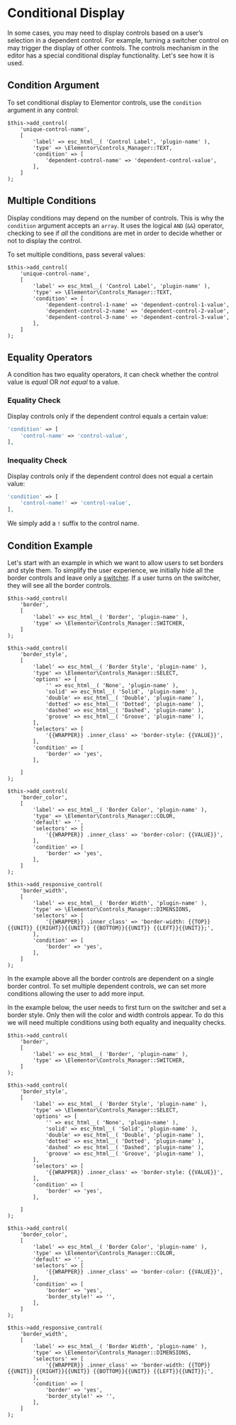 # Conditional Display

<Badge type="tip" vertical="top" text="Elementor Core" /> <Badge type="warning" vertical="top" text="Advanced" />

In some cases, you may need to display controls based on a user’s selection in a dependent control. For example, turning a switcher control on may trigger the display of other controls. The controls mechanism in the editor has a special conditional display functionality. Let's see how it is used.


## Condition Argument

To set conditional display to Elementor controls, use the `condition` argument in any control:

```php{6-8}
$this->add_control(
	'unique-control-name',
	[
		'label' => esc_html__( 'Control Label', 'plugin-name' ),
		'type' => \Elementor\Controls_Manager::TEXT,
		'condition' => [
			'dependent-control-name' => 'dependent-control-value',
		],
	]
);
```

## Multiple Conditions

Display conditions may depend on the number of controls. This is why the `condition` argument accepts an `array`. It uses the logical `AND` (`&&`) operator, checking to see if *all* the conditions are met in order to decide whether or not to display the control.

To set multiple conditions, pass several values:

```php{6-10}
$this->add_control(
	'unique-control-name',
	[
		'label' => esc_html__( 'Control Label', 'plugin-name' ),
		'type' => \Elementor\Controls_Manager::TEXT,
		'condition' => [
			'dependent-control-1-name' => 'dependent-control-1-value',
			'dependent-control-2-name' => 'dependent-control-2-value',
			'dependent-control-3-name' => 'dependent-control-3-value',
		],
	]
);
```

## Equality Operators

A condition has two equality operators, it can check whether the control value is *equal* OR *not equal* to a value.

### Equality Check

Display controls only if the dependent control equals a certain value:

```php
'condition' => [
	'control-name' => 'control-value',
],
```

### Inequality Check

Display controls only if the dependent control does not equal a certain value:

```php
'condition' => [
	'control-name!' => 'control-value',
],
```

We simply add a `!` suffix to the control name.

## Condition Example

Let's start with an example in which we want to allow users to set borders and style them. To simplify the user experience, we initially hide all the border controls and leave only a [switcher](./../controls/classes/control-switcher/). If a user turns on the switcher, they will see all the border controls.


```php{2,25-27,41-43,55-57}
$this->add_control(
	'border',
	[
		'label' => esc_html__( 'Border', 'plugin-name' ),
		'type' => \Elementor\Controls_Manager::SWITCHER,
	]
);

$this->add_control(
	'border_style',
	[
		'label' => esc_html__( 'Border Style', 'plugin-name' ),
		'type' => \Elementor\Controls_Manager::SELECT,
		'options' => [
			'' => esc_html__( 'None', 'plugin-name' ),
			'solid' => esc_html__( 'Solid', 'plugin-name' ),
			'double' => esc_html__( 'Double', 'plugin-name' ),
			'dotted' => esc_html__( 'Dotted', 'plugin-name' ),
			'dashed' => esc_html__( 'Dashed', 'plugin-name' ),
			'groove' => esc_html__( 'Groove', 'plugin-name' ),
		],
		'selectors' => [
			'{{WRAPPER}} .inner_class' => 'border-style: {{VALUE}}',
		],
		'condition' => [
			'border' => 'yes',
		],

	]
);

$this->add_control(
	'border_color',
	[
		'label' => esc_html__( 'Border Color', 'plugin-name' ),
		'type' => \Elementor\Controls_Manager::COLOR,
		'default' => '',
		'selectors' => [
			'{{WRAPPER}} .inner_class' => 'border-color: {{VALUE}}',
		],
		'condition' => [
			'border' => 'yes',
		],
	]
);

$this->add_responsive_control(
	'border_width',
	[
		'label' => esc_html__( 'Border Width', 'plugin-name' ),
		'type' => \Elementor\Controls_Manager::DIMENSIONS,
		'selectors' => [
			'{{WRAPPER}} .inner_class' => 'border-width: {{TOP}}{{UNIT}} {{RIGHT}}{{UNIT}} {{BOTTOM}}{{UNIT}} {{LEFT}}{{UNIT}};',
		],
		'condition' => [
			'border' => 'yes',
		],
	]
);
```

In the example above all the border controls are dependent on a single border control. To set multiple dependent controls, we can set more conditions allowing the user to add more input.

In the example below, the user needs to first turn on the switcher and set a border style. Only then will the color and width controls appear. To do this we will need multiple conditions using both equality and inequality checks.

```php{2,25-27,41-44,56-59}
$this->add_control(
	'border',
	[
		'label' => esc_html__( 'Border', 'plugin-name' ),
		'type' => \Elementor\Controls_Manager::SWITCHER,
	]
);

$this->add_control(
	'border_style',
	[
		'label' => esc_html__( 'Border Style', 'plugin-name' ),
		'type' => \Elementor\Controls_Manager::SELECT,
		'options' => [
			'' => esc_html__( 'None', 'plugin-name' ),
			'solid' => esc_html__( 'Solid', 'plugin-name' ),
			'double' => esc_html__( 'Double', 'plugin-name' ),
			'dotted' => esc_html__( 'Dotted', 'plugin-name' ),
			'dashed' => esc_html__( 'Dashed', 'plugin-name' ),
			'groove' => esc_html__( 'Groove', 'plugin-name' ),
		],
		'selectors' => [
			'{{WRAPPER}} .inner_class' => 'border-style: {{VALUE}}',
		],
		'condition' => [
			'border' => 'yes',
		],

	]
);

$this->add_control(
	'border_color',
	[
		'label' => esc_html__( 'Border Color', 'plugin-name' ),
		'type' => \Elementor\Controls_Manager::COLOR,
		'default' => '',
		'selectors' => [
			'{{WRAPPER}} .inner_class' => 'border-color: {{VALUE}}',
		],
		'condition' => [
			'border' => 'yes',
			'border_style!' => '',
		],
	]
);

$this->add_responsive_control(
	'border_width',
	[
		'label' => esc_html__( 'Border Width', 'plugin-name' ),
		'type' => \Elementor\Controls_Manager::DIMENSIONS,
		'selectors' => [
			'{{WRAPPER}} .inner_class' => 'border-width: {{TOP}}{{UNIT}} {{RIGHT}}{{UNIT}} {{BOTTOM}}{{UNIT}} {{LEFT}}{{UNIT}};',
		],
		'condition' => [
			'border' => 'yes',
			'border_style!' => '',
		],
	]
);
```
